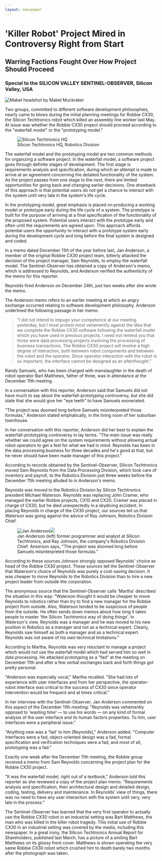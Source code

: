 ```yaml
---
layout: newspaper
---
```


# 'Killer Robot' Project Mired in Controversy Right from Start

## Warring Factions Fought Over How Project Should Proceed

### Special to the SILICON VALLEY SENTINEL-OBSERVER, Silicon Valley, USA

<div class="byline mabel">
  <img alt="Mabel headshot" src="{{site.baseurl}}/img/headshot-muckraker.jpg" />
  by Mabel Muckraker
</div>

Two groups, committed to different software development philosophies, nearly
came to blows during the initial planning meetings for Robbie CX30, the Silicon
Techtronics robot which killed an assembly line worker last May. At issue was
whether the Robbie CX30 project should proceed according to the "waterfall
model" or the "prototyping model."

<figure>
    <img src="{{site.baseurl}}/img/silicon-techtronics-hq.jpg"
         alt="Silicon Techtronics HQ">
    <figcaption>
      Silicon Techtronics HQ, Robotics Division
    </figcaption>
</figure>

The waterfall model and the prototyping model are two common methods for
organizing a software project. In the waterfall model, a software project goes
through definite stages of development. The first stage is requirements
analysis and specification, during which an attempt is made to arrive at an
agreement concerning the detailed functionality of the system. As the project
passes from one stage to the next, there are limited opportunities for going
back and changing earlier decisions. One drawback of this approach is that
potential users do not get a chance to interact with the system until very late
in the system's life cycle.

In the prototyping model, great emphasis is placed on producing a working model
or prototype early during the life cycle of a system. The prototype is built
for the purpose of arriving at a final specification of the functionality of
the proposed system. Potential users interact with the prototype early and
often until the requirements are agreed upon. This approach affords potential
users the opportunity to interact with a prototype system early during the
development cycle and long before the final system is designed and coded.

In a memo dated December 11th of the year before last, Jan Anderson, a member
of the original Robbie CX30 project team, bitterly attacked the decision of the
project manager, Sam Reynolds, to employ the waterfall model. The
Sentinel-Observer has obtained a copy of Anderson's memo, which is addressed to
Reynolds, and Anderson verified the authenticity of the memo for this reporter.

Reynolds fired Anderson on December 24th, just two weeks after she wrote the
memo.

The Anderson memo refers to an earlier meeting at which an angry exchange
occurred relating to software development philosophy. Anderson underlined the
following passage in her memo:

> "I did not intend to impugn your competence at our meeting yesterday, but I
> must protest most vehemently against the idea that we complete the Robbie
> CX30 software following the waterfall model which you have used in previous
> projects. I need not remind you that those were data processing projects
> involving the processing of business transactions. The Robbie CX30 project
> will involve a high degree of interaction, both between robot components and
> between the robot and the operator. Since operator interaction with the robot
> is so important, the interface cannot be designed as an afterthought."

Randy Samuels, who has been charged with manslaughter in the death of robot
operator Bart Matthews, father of three, was in attendance at the December 11th
meeting.

In a conversation with this reporter, Anderson said that Samuels did not have
much to say about the waterfall-prototyping controversy, but she did state that
she would give her "eye teeth" to have Samuels exonerated.

"The project was doomed long before Samuels misinterpreted those formulas,"
Anderson stated emphatically, in the living room of her suburban townhouse.

In her conversation with this reporter, Anderson did her best to explain the
waterfall-prototyping controversy in lay terms. "The main issue was really
whether we could agree on the system requirements without allowing actual robot
operators to get a feel for what we had in mind. Reynolds has been in the data
processing business for three decades and he's good at that, but he never
should have been made manager of this project."

According to records obtained by the Sentinel-Observer, Silicon Techtronics
moved Sam Reynolds from the Data Processing Division, which took care of
inventory and payroll, to the Robotics Division just three weeks before the
December 11th meeting alluded to in Anderson's memo.

Reynolds was moved to the Robotics Division by Silicon Techtronics president
Michael Waterson. Reynolds was replacing John Cramer, who managed the earlier
Robbie projects, CX10 and CX20. Cramer was placed in charge of CX30, but he
died unexpectedly in a skydiving accident. In placing Reynolds in charge of the
CX30 project, our sources tell us that Waterson was going against the advice of
Ray Johnson, Robotics Division Chief.

<figure>
    <img src="{{site.baseurl}}/img/headshot-anderson.jpg"
         alt="Jan Anderson" class="headshot"><img src="{{site.baseurl}}/img/headshot-johnson.jpg"
         alt-="Ray Johnson"  class="headshot">
    <figcaption>
      Jan Anderson (left) former programmer and analyst at Silicon
      Techtronics, and Ray Johnson, the company's Robotics Division Chief.
      Anserson says, "The project was doomed long before Samuels misinterpreted
      those formulas."
    </figcaption>
</figure>

According to these sources Johnson strongly opposed Reynolds' choice as head of
the Robbie CX30 project. These sources tell the Sentinel-Observer that
Waterson's choice of Reynolds was purely a cost-saving decision. It was cheaper
to move Reynolds to the Robotics Division than to hire a new project leader
from outside the corporation.

The anonymous source that the Sentinel-Observer calls 'Martha' described the
situation in this way: "Waterson thought it would be cheaper to move Reynolds
to robotics rather than try to find a new manager for the Robbie project from
outside. Also, Waterson tended to be suspicious of people from the outside. He
often sends down memos about how long it takes people to master 'the Silicon
Techtronics way of doing things'. In Waterson's view, Reynolds was a manager
and he was moved to his new position in Robotics as a manager and not as a
technical expert. Clearly, Reynolds saw himself as both a manager and as a
technical expert. Reynolds was not aware of his own technical limitations."

According to Martha, Reynolds was very reluctant to manage a project which
would not use the waterfall model which had served him so well in data
processing. He attacked prototyping as a "fad" at the meeting on December 11th
and after a few verbal exchanges back and forth things got pretty personal.

"Anderson was especially vocal," Martha recalled. "She had lots of experience
with user interfaces and from her perspective, the operator-robot interface was
critical to the success of CX30 since operator intervention would be frequent
and at times critical."

In her interview with the Sentinel-Observer, Jan Anderson commented on this
aspect of the December 11th meeting: "Reynolds was vehemently opposed to
'wasting time' — to use his words — on any kind of formal analysis of the
user interface and its human factors properties. To him, user interfaces were a
peripheral issue."

"Anything new was a 'fad' to him [Reynolds]," Anderson added. "Computer
interfaces were a fad, object-oriented design was a fad, formal specification
and verification techniques were a fad, and most of all, prototyping was a fad."

Exactly one week after the December 11th meeting, the Robbie group received a
memo from Sam Reynolds concerning the project plan for the Robbie CX30 project.

"It was the waterfall model, right out of a textbook," Anderson told this
reporter as she reviewed a copy of the project plan memo. "Requirements
analysis and specification, then architectural design and detailed design,
coding, testing, delivery and maintenance. In Reynolds' view of things, there
was no need to have any user interaction with the system until very, very late
in the process."

The Sentinel-Observer has learned that the very first operator to actually use
the Robbie CX30 robot in an industrial setting was Bart Matthews, the man who
was killed in the killer robot tragedy. This initial use of Robbie CX30 in an
industrial setting was covered by the media, including this newspaper. In a
great irony, the Silicon Techtronics Annual Report for Shareholders, published
last March, has a picture of a smiling Bart Matthews on its glossy front cover.
Matthews is shown operating the very same Robbie CX30 robot which crushed him
to death barely two months after the photograph was taken.



